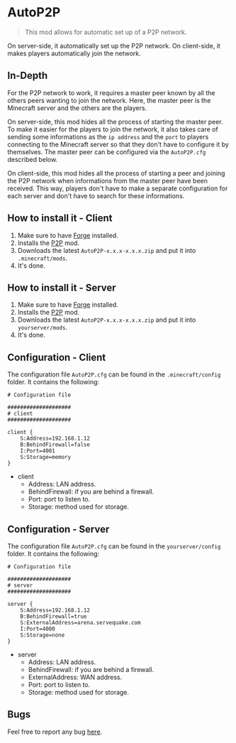 # AutoP2P

> This mod allows for automatic set up of a P2P network.

On server-side, it automatically set up the P2P network. On client-side, it makes players automatically join the network.

## In-Depth

For the P2P network to work, it requires a master peer known by all the others peers wanting to join the network. Here, the master peer is the Minecraft server and the others are the players.

On server-side, this mod hides all the process of starting the master peer. To make it easier for the players to join the network, it also takes care of sending some informations as the `ip address` and the `port` to players connecting to the Minecraft server so that they don't have to configure it by themselves. The master peer can be configured via the `AutoP2P.cfg` described below.

On client-side, this mod hides all the process of starting a peer and joining the P2P network when informations from the master peer have been received. This way, players don't have to make a separate configuration for each server and don't have to search for these informations.

## How to install it - Client

1. Make sure to have [Forge](http://www.minecraftforge.net/wiki/Installation/Universal) installed.
2. Installs the [P2P](https://github.com/Nauja/Minecraft/tree/master/P2P) mod.
3. Downloads the latest `AutoP2P-x.x.x-x.x.x.zip` and put it into `.minecraft/mods`.
4. It's done.

## How to install it - Server

1. Make sure to have [Forge](http://www.minecraftforge.net/wiki/Installation/Universal) installed.
2. Installs the [P2P](https://github.com/Nauja/Minecraft/tree/master/P2P) mod.
3. Downloads the latest `AutoP2P-x.x.x-x.x.x.zip` and put it into `yourserver/mods`.
4. It's done.

## Configuration - Client

The configuration file `AutoP2P.cfg` can be found in the `.minecraft/config` folder. It contains the following:

```
# Configuration file

####################
# client
####################

client {
    S:Address=192.168.1.12
    B:BehindFirewall=false
    I:Port=4001
    S:Storage=memory
}
```

* client
    * Address: LAN address.
    * BehindFirewall: if you are behind a firewall.
    * Port: port to listen to.
    * Storage: method used for storage.

## Configuration - Server

The configuration file `AutoP2P.cfg` can be found in the `yourserver/config` folder. It contains the following:

```
# Configuration file

####################
# server
####################

server {
    S:Address=192.168.1.12
    B:BehindFirewall=true
    S:ExternalAddress=arena.servequake.com
    I:Port=4000
    S:Storage=none
}
```

* server
    * Address: LAN address.
    * BehindFirewall: if you are behind a firewall.
    * ExternalAddress: WAN address.
    * Port: port to listen to.
    * Storage: method used for storage.

## Bugs

Feel free to report any bug [here](https://github.com/Nauja/Minecraft/issues).
